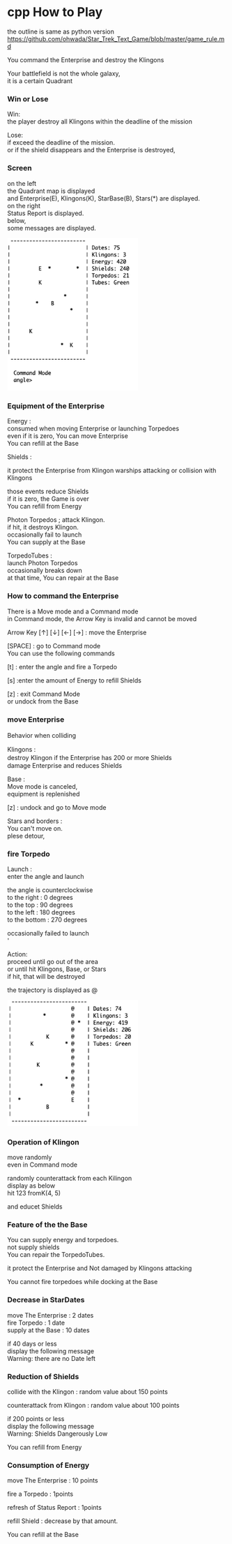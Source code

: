 cpp How to Play
===============

the outline is same as python version <br/>
https://github.com/ohwada/Star_Trek_Text_Game/blob/master/game_rule.md <br/>

You command the Enterprise and destroy the Klingons <br/>

Your battlefield is not the whole galaxy, <br/>
it is a certain Quadrant <br/>


### Win or Lose

Win: <br/>
the player destroy all Klingons within the deadline of the mission <br/>

Lose: <br/>
if exceed the deadline of the mission. <br/>
or if the shield disappears and the Enterprise is destroyed, <br/>


### Screen

on the left <br/>
the Quadrant map is displayed <br/>
and Enterprise(E), Klingons(K), StarBase(B), Stars(*) are displayed.  <br/>
on the right <br/>
Status Report is displayed. <br/>
below, <br/>
some  messages are displayed. <br/>

<img src="https://raw.githubusercontent.com/ohwada/Star_Trek_Text_Game/master/cpp/doc/screenshot_cpp_cmd_torpedo.png" width="300" />  <br/>


###  Equipment of the Enterprise

Energy : <br/>
consumed when moving Enterprise or launching Torpedoes <br/>
even if it is zero, You can move Enterprise <br/>
You can refill at the Base <br/>

Shields : <br/>

it protect the Enterprise from Klingon warships attacking 
 or collision with Klingons

those events reduce Shields <br/>
if it is zero, the Game is over <br/>
You can refill from Energy <br/>

Photon Torpedos ;
attack Klingon. </br>
if hit, it destroys Klingon. <br/>
occasionally fail to launch <br/>
You can supply at the Base <br/>

TorpedoTubes : <br/>
launch Photon Torpedos <br/>
 occasionally breaks down <br/>
at that time, You can repair at the Base <br/>


### How to command the Enterprise

There is a Move mode and a Command mode <br/>
in Command mode, the Arrow Key is invalid and cannot be moved <br/>

Arrow Key  [↑] [↓] [←] [→] : move the Enterprise <br/>

[SPACE] : go to Command mode <br/>
    You can use the following commands  <br/>

[t] : enter the angle and fire a Torpedo <br/>

[s] :enter the amount of Energy to refill Shields <br/>

[z] : exit Command Mode  <br/>
    or undock from the Base <br/>


###  move Enterprise

Behavior when colliding　<br/>

Klingons : <br/>
destroy Klingon if the Enterprise has 200 or more Shields　<br/>
damage Enterprise and reduces Shields <br/>

Base : <br/>
Move mode is canceled, <br/>
equipment is replenished <br/>

[z] : undock and go to Move mode <br/>

Stars and borders : <br/>
You can't move on. <br/>
plese detour, <br/>


### fire Torpedo

 Launch : <br/>
enter the angle and launch <br/>

the angle is counterclockwise <br/>
 to the right : 0 degrees <br/>
 to the top : 90 degrees  <br/>
 to the left : 180 degrees <br/>
 to the bottom : 270 degrees  <br/>

occasionally failed to launch <br/>'

Action: <br/>
proceed until go out of the area <br/>
or until hit Klingons, Base, or Stars <br/>
if hit, that will be destroyed <br/>

the trajectory is displayed as @ <br/>

<img src="https://raw.githubusercontent.com/ohwada/Star_Trek_Text_Game/master/cpp/doc/screenshot_cpp_trajectory.png" width="300" />  <br/>

 ###  Operation of Klingon

move randomly <br/>
even in Command mode <br/>

randomly counterattack from each Kilingon <br/>
display as below <br/>
hit 123 fromK(4, 5) <br/>

and educet Shields <br/>


### Feature of the the Base

You can supply energy and torpedoes. <br/>
 not supply shields <br/>
You can repair the TorpedoTubes. <br/>

it protect the Enterprise and Not damaged by Klingons attacking <br/>

 You cannot fire torpedoes while docking at the Base  <br/>


### Decrease in StarDates

 move The Enterprise : 2 dates  <br/>
fire Torpedo : 1 date  <br/>
supply at the Base : 10 dates  <br/>

if 40 days or less <br/>
display the following message <br/>
Warning: there are no Date left <br/>


### Reduction of Shields 

collide with the Klingon : random value about 150 points <br/> 

counterattack from Klingon : random value about 100 points<br/>

if 200 points or less <br/>
display the following message <br/>
Warning: Shields Dangerously Low <br/>

You can refill from Energy <br/>


### Consumption of Energy

 move The Enterprise : 10 points <br/>

fire a Torpedo :  1points <br/>

 refresh of  Status Report :  1points <br/>

refill Shield : decrease by that amount. <br/>

You can refill at the Base <br/>

